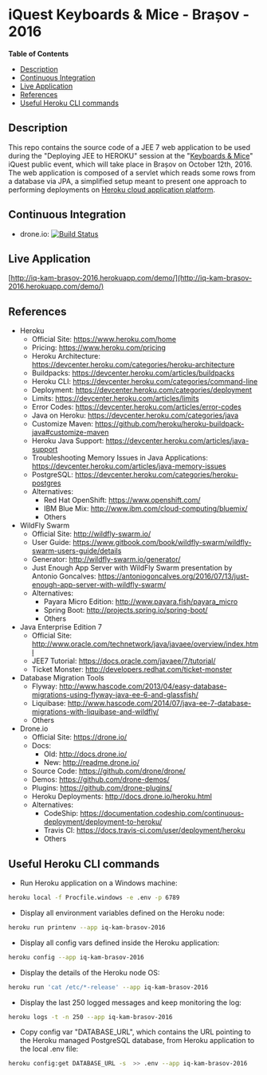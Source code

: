 # iQuest Keyboards & Mice - Brașov - 2016
**Table of Contents**  
- [Description](#description)  
- [Continuous Integration](#ci)  
- [Live Application](#live-application)  
- [References](#references)  
- [Useful Heroku CLI commands](#heroku-cli-commands)  

<a name="description">Description</a>
--
This repo contains the source code of a JEE 7 web application to be used during the "Deploying JEE to HEROKU" session at the "[Keyboards & Mice](http://www.iquestgroup.com/en/event/keyboards-mice-brasov-2016/)" iQuest public event, which will take place in Brașov on October 12th, 2016.  
The web application is composed of a servlet which reads some rows from a database via JPA, a simplified setup meant to present one approach to performing deployments on [Heroku cloud application platform](https://www.heroku.com/home).

<a name="ci">Continuous Integration</a>
--
* drone.io: [![Build Status](https://drone.io/github.com/satrapu/iquest-keyboards-and-mice-brasov-2016/status.png)](https://drone.io/github.com/satrapu/iquest-keyboards-and-mice-brasov-2016/latest)

<a name="live-application">Live Application</a>
-- 
[http://iq-kam-brasov-2016.herokuapp.com/demo/](http://iq-kam-brasov-2016.herokuapp.com/demo/)

<a name="references">References</a>
--
* Heroku
  * Official Site: https://www.heroku.com/home
  * Pricing: https://www.heroku.com/pricing
  * Heroku Architecture: https://devcenter.heroku.com/categories/heroku-architecture
  * Buildpacks: https://devcenter.heroku.com/articles/buildpacks
  * Heroku CLI: https://devcenter.heroku.com/categories/command-line
  * Deployment: https://devcenter.heroku.com/categories/deployment
  * Limits: https://devcenter.heroku.com/articles/limits  
  * Error Codes: https://devcenter.heroku.com/articles/error-codes  
  * Java on Heroku: https://devcenter.heroku.com/categories/java  
  * Customize Maven: https://github.com/heroku/heroku-buildpack-java#customize-maven
  * Heroku Java Support: https://devcenter.heroku.com/articles/java-support  
  * Troubleshooting Memory Issues in Java Applications: https://devcenter.heroku.com/articles/java-memory-issues  
  * PostgreSQL: https://devcenter.heroku.com/categories/heroku-postgres
  * Alternatives:
    * Red Hat OpenShift: https://www.openshift.com/  
    * IBM Blue Mix: http://www.ibm.com/cloud-computing/bluemix/  
    * Others
* WildFly Swarm
  * Official Site: http://wildfly-swarm.io/
  * User Guide: https://www.gitbook.com/book/wildfly-swarm/wildfly-swarm-users-guide/details
  * Generator: http://wildfly-swarm.io/generator/
  * Just Enough App Server with WildFly Swarm presentation by Antonio Goncalves: https://antoniogoncalves.org/2016/07/13/just-enough-app-server-with-wildfly-swarm/
  * Alternatives:
    * Payara Micro Edition: http://www.payara.fish/payara_micro
    * Spring Boot: http://projects.spring.io/spring-boot/
    * Others
* Java Enterprise Edition 7
  * Official Site: http://www.oracle.com/technetwork/java/javaee/overview/index.html
  * JEE7 Tutorial: https://docs.oracle.com/javaee/7/tutorial/
  * Ticket Monster: http://developers.redhat.com/ticket-monster
* Database Migration Tools
  * Flyway: http://www.hascode.com/2013/04/easy-database-migrations-using-flyway-java-ee-6-and-glassfish/
  * Liquibase: http://www.hascode.com/2014/07/java-ee-7-database-migrations-with-liquibase-and-wildfly/
  * Others
* Drone.io
  * Official Site: https://drone.io/
  * Docs: 
    * Old: http://docs.drone.io/
    * New: http://readme.drone.io/
  * Source Code: https://github.com/drone/drone/
  * Demos: https://github.com/drone-demos/
  * Plugins: https://github.com/drone-plugins/
  * Heroku Deployments: http://docs.drone.io/heroku.html
  * Alternatives:
    * CodeShip: https://documentation.codeship.com/continuous-deployment/deployment-to-heroku/
    * Travis CI: https://docs.travis-ci.com/user/deployment/heroku
    * Others
  
<a name="heroku-cli-commands">Useful Heroku CLI commands</a>
--
* Run Heroku application on a Windows machine:
```bash
heroku local -f Procfile.windows -e .env -p 6789
```

* Display all environment variables defined on the Heroku node:
```bash
heroku run printenv --app iq-kam-brasov-2016
```

* Display all config vars defined inside the Heroku application:
```bash
heroku config --app iq-kam-brasov-2016
```

* Display the details of the Heroku node OS:
```bash
heroku run 'cat /etc/*-release' --app iq-kam-brasov-2016
```

* Display the last 250 logged messages and keep monitoring the log:
```bash
heroku logs -t -n 250 --app iq-kam-brasov-2016
```

* Copy config var "DATABASE_URL", which contains the URL pointing to the Heroku managed PostgreSQL database, from Heroku application to the local .env file:
```bash
heroku config:get DATABASE_URL -s  >> .env --app iq-kam-brasov-2016
```
